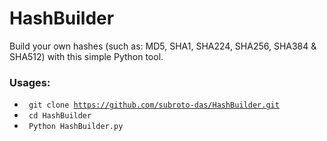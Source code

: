 # HashBuilder
Build your own hashes (such as: MD5, SHA1, SHA224, SHA256, SHA384 &amp; SHA512) with this simple Python tool.

### Usages:
- <code> git clone https://github.com/subroto-das/HashBuilder.git </code>
- <code> cd HashBuilder </code>
- <code> Python HashBuilder.py </code>
